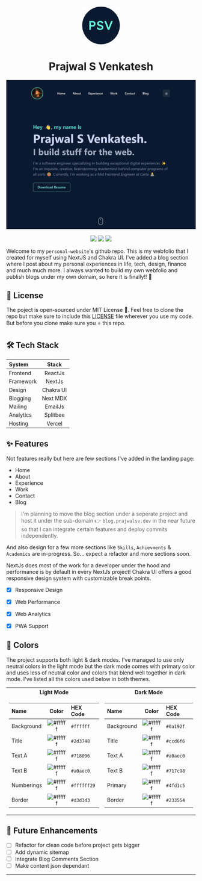 <p align="center">
  <img width='100' height='100' src="public/android-chrome-192x192.png" />
  <h1 align="center">Prajwal S Venkatesh</h1>
</p>

<a href="https://prajwalsv.dev/">

![askdm](/assets/home_view.png)

</a>

<p align="center">
  <img src="https://img.shields.io/github/deployments/Prajwal-S-Venkatesh/personal-website/production?label=Vercel&logo=Vercel&logoColor=white"  />
  <img src="https://img.shields.io/github/license/Prajwal-S-Venkatesh/personal-website"  />
  <img src="https://img.shields.io/twitter/url?url=https://github.com/Prajwal-S-Venkatesh/personal-website"  />
</p>


Welcome to my `personal-website`'s github repo. This is my webfolio that I created for myself using NextJS and Chakra UI. I've added a blog section where I post about my personal experiences in life, tech, design, finance and much much more. I always wanted to build my own webfolio and publish blogs under my own domain, so here it is finally!! 🚀

## 📄 License

The poject is open-sourced under MIT License 🥳. Feel free to clone the repo but make sure to include this [LICENSE](LICENSE) file wherever you use my code. But before you clone make sure you ⭐ this repo.

## 🛠️ Tech Stack

| System      | Stack       |
| :---        |    :----:   |
| Frontend    | ReactJs     |
| Framework   | NextJs      |
| Design      | Chakra UI   |
| Blogging    | Next MDX    |
| Mailing     | EmailJs     |
| Analytics   | Splitbee    |
| Hosting     | Vercel      |


## ✨ Features

Not features really but here are few sections I've added in the landing page:

- Home
- About
- Experience
- Work
- Contact
- Blog

> I'm planning to move the blog section under a seperate project and host it under the sub-domain 👉 `blog.prajwalsv.dev` in the near future so that I can integrate certain features and deploy commits independently.

And also design for a few more sections like `Skills`, `Achievments` & `Academics` are in-progress. So... expect a refactor and more sections soon.

NextJs does most of the work for a developer under the hood and performance is by default in every NextJs project! Chakra UI offers a good responsive design system with customizable break points.

- [x] Responsive Design
- [x] Web Performance
- [x] Web Analytics
- [x] PWA Support


## 💅 Colors

The project supports both light & dark modes. I've managed to use only neutral colors in the light mode but the dark mode comes with primary color and uses less of neutral color and colors that blend well together in dark mode. I've listed all the colors used below in both themes.

<table>
<tr><th> Light Mode </th> <th>Dark Mode</th></tr>
<tr><td>

| Name      | Color                                                                 | HEX Code    |
| :---        |    :----:                                                           | :---        |
| Background      | ![#ffffff](https://via.placeholder.com/15/ffffff/000000?text=+) | `#ffffff`   |
| Title      | ![#ffffff](https://via.placeholder.com/15/2d3748/000000?text=+)      | `#2d3748`   |
| Text A      | ![#ffffff](https://via.placeholder.com/15/718096/000000?text=+)     | `#718096`   |
| Text B     |  ![#ffffff](https://via.placeholder.com/15/a0aec0/000000?text=+)     | `#a0aec0`   |
| Numberings |     ![#ffffff](https://via.placeholder.com/15/ffffff29/000000?text=+)| `#ffffff29` |
| Border     | ![#ffffff](https://via.placeholder.com/15/d3d3d3/000000?text=+)      | `#d3d3d3`   |


</td><td>

| Name      | Color                                                                 | HEX Code    |
| :---        |    :----:                                                           | :---        |
| Background      | ![#ffffff](https://via.placeholder.com/15/0a192f/000000?text=+) | `#0a192f`   |
| Title      | ![#ffffff](https://via.placeholder.com/15/ccd6f6/000000?text=+)      | `#ccd6f6`   |
| Text A      | ![#ffffff](https://via.placeholder.com/15/a0aec0/000000?text=+)     | `#a0aec0`   |
| Text B      | ![#ffffff](https://via.placeholder.com/15/717c98/000000?text=+)     | `#717c98`   |
| Primary      | ![#ffffff](https://via.placeholder.com/15/4fd1c5/000000?text=+)    | `#4fd1c5`   |
| Border     | ![#ffffff](https://via.placeholder.com/15/233554/000000?text=+)      | `#233554`   |

</td></tr> 
</table>

## 🔮 Future Enhancements

- [ ] Refactor for clean code before project gets bigger
- [ ] Add dynamic sitemap
- [ ] Integrate Blog Comments Section
- [ ] Make content json dependant

---
